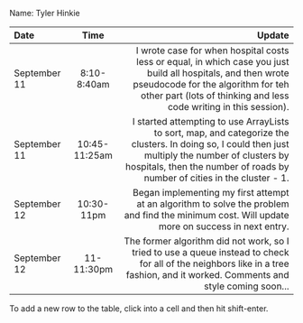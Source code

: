 Name: Tyler Hinkie

| Date         |     Time      |                                                                                                                                                                                                                          Update |
|:-------------|:-------------:|--------------------------------------------------------------------------------------------------------------------------------------------------------------------------------------------------------------------------------:|
| September 11 |  8:10-8:40am  |        I wrote case for when hospital costs less or equal, in which case you just build all hospitals, and then wrote pseudocode for the algorithm for teh other part (lots of thinking and less code writing in this session). |
| September 11 | 10:45-11:25am | I started attempting to use ArrayLists to sort, map, and categorize the clusters. In doing so, I could then just multiply the number of clusters by hospitals, then the number of roads by number of cities in the cluster - 1. |
| September 12 |  10:30-11pm   |                                                                                  Began implementing my first attempt at an algorithm to solve the problem and find the minimum cost. Will update more on success in next entry. |
| September 12 |  11-11:30pm   |                                                 The former algorithm did not work, so I tried to use a queue instead to check for all of the neighbors like in a tree fashion, and it worked. Comments and style coming soon... |


To add a new row to the table, click into a cell and then hit shift-enter.